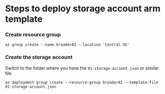 # Steps to deploy storage account arm template

### Create resource group

```
az group create --name broaderAI --location 'Central US'
```

### Create the storage account

Switch to the folder where you have the `01-storage-account.json` or similar file

```
az deployment group create --resource-group broaderAI --template-file 01-storage-account.json
```